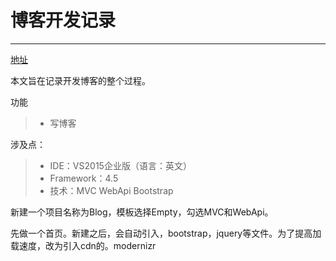 # 博客开发记录

------
[地址](https://www.zybuluo.com/mdeditor)

本文旨在记录开发博客的整个过程。

功能
>* 写博客

涉及点：
>* IDE：VS2015企业版（语言：英文）
>* Framework：4.5
>* 技术：MVC WebApi Bootstrap

新建一个项目名称为Blog，模板选择Empty，勾选MVC和WebApi。

先做一个首页。新建之后，会自动引入，bootstrap，jquery等文件。为了提高加载速度，改为引入cdn的。modernizr